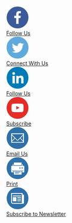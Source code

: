 <div class="icon-component">
    <div class="icon-container">
        <a href="">
            <div class="icon">
                <img src="/assets/icons/facebook_icon_2x.png"/>
            </div>
            <div class="text">
                Follow Us
            </div>
        </a>
    </div>
</div>
<div class="icon-component">
    <div class="icon-container">
        <a href="">
            <div class="icon">
                <img src="/assets/icons/twitter_icon_2x.png"/>
            </div>
            <div class="text">
                Connect With Us
            </div>
        </a>
    </div>
</div>
<div class="icon-component">
    <div class="icon-container">
        <a href="">
            <div class="icon">
                <img src="/assets/icons/linkedin_icon_2x.png"/>
            </div>
            <div class="text">
                Follow Us
            </div>
        </a>
    </div>
</div>
<div class="icon-component">
    <div class="icon-container">
        <a href="">
            <div class="icon">
                <img src="/assets/icons/youtube_icon_2x.png"/>
            </div>
            <div class="text">
                Subscribe
            </div>
        </a>
    </div>
</div>

<div class="icon-component">
    <div class="icon-container">
        <a href="">
            <div class="icon">
                <img src="/assets/icons/email_icon_2x.png"/>
            </div>
            <div class="text">
                Email Us
            </div>
        </a>
    </div>
</div>
<div class="icon-component">
    <div class="icon-container">
        <a href="">
            <div class="icon">
                <img src="/assets/icons/print_icon_2x.png"/>
            </div>
            <div class="text">
                Print
            </div>
        </a>
    </div>
</div>
<div class="icon-component">
    <div class="icon-container">
        <a href="">
            <div class="icon">
                <img src="/assets/icons/newsletter_icon_2x.png"/>
            </div>
            <div class="text">
                Subscribe to Newsletter
            </div>
        </a>
    </div>
</div>